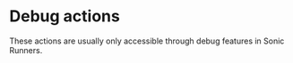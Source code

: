 # Debug actions

These actions are usually only accessible through debug features in Sonic Runners.
